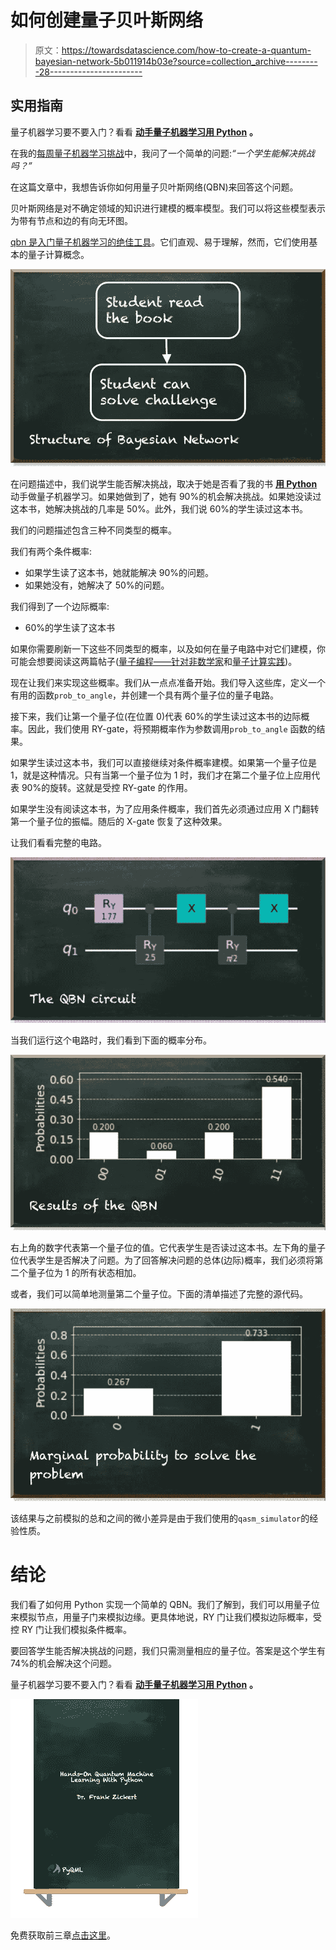 # 如何创建量子贝叶斯网络

> 原文：<https://towardsdatascience.com/how-to-create-a-quantum-bayesian-network-5b011914b03e?source=collection_archive---------28----------------------->

## 实用指南

量子机器学习要不要入门？看看 [**动手量子机器学习用 Python**](https://www.pyqml.com/page?ref=medium_qbn&dest=/) **。**

在我的[每周量子机器学习挑战](https://pyqml.substack.com/p/what-are-the-chances-youll-solve)中，我问了一个简单的问题:*“一个学生能解决挑战吗？”*

在这篇文章中，我想告诉你如何用量子贝叶斯网络(QBN)来回答这个问题。

贝叶斯网络是对不确定领域的知识进行建模的概率模型。我们可以将这些模型表示为带有节点和边的有向无环图。

[qbn 是入门量子机器学习的绝佳工具](/the-gentle-way-to-start-with-quantum-machine-learning-5e9ff61d886b)。它们直观、易于理解，然而，它们使用基本的量子计算概念。

![](img/6355684359c2349fa81baac09d3113a3.png)

在问题描述中，我们说学生能否解决挑战，取决于她是否看了我的书 [**用 Python**](https://www.pyqml.com/page?ref=medium_qbn&dest=/) 动手做量子机器学习。如果她做到了，她有 90%的机会解决挑战。如果她没读过这本书，她解决挑战的几率是 50%。此外，我们说 60%的学生读过这本书。

我们的问题描述包含三种不同类型的概率。

我们有两个条件概率:

*   如果学生读了这本书，她就能解决 90%的问题。
*   如果她没有，她解决了 50%的问题。

我们得到了一个边际概率:

*   60%的学生读了这本书

如果你需要刷新一下这些不同类型的概率，以及如何在量子电路中对它们建模，你可能会想要阅读这两篇帖子([量子编程——针对非数学家](/quantum-programming-for-non-mathematicians-bd6956d63b7c)和[量子计算实践](/quantum-programming-for-non-mathematicians-bd6956d63b7c))。

现在让我们来实现这些概率。我们从一点点准备开始。我们导入这些库，定义一个有用的函数`prob_to_angle`，并创建一个具有两个量子位的量子电路。

接下来，我们让第一个量子位(在位置 0)代表 60%的学生读过这本书的边际概率。因此，我们使用 RY-gate，将预期概率作为参数调用`prob_to_angle` 函数的结果。

如果学生读过这本书，我们可以直接继续对条件概率建模。如果第一个量子位是 1，就是这种情况。只有当第一个量子位为 1 时，我们才在第二个量子位上应用代表 90%的旋转。这就是受控 RY-gate 的作用。

如果学生没有阅读这本书，为了应用条件概率，我们首先必须通过应用 X 门翻转第一个量子位的振幅。随后的 X-gate 恢复了这种效果。

让我们看看完整的电路。

![](img/b65814b3602ebde8458878fdb337e371.png)

当我们运行这个电路时，我们看到下面的概率分布。

![](img/087b4aaf4ab7e14fa52ef12d639b2e03.png)

右上角的数字代表第一个量子位的值。它代表学生是否读过这本书。左下角的量子位代表学生是否解决了问题。为了回答解决问题的总体(边际)概率，我们必须将第二个量子位为 1 的所有状态相加。

或者，我们可以简单地测量第二个量子位。下面的清单描述了完整的源代码。

![](img/4bb0366b218177927e6163c416f1cc9c.png)

该结果与之前模拟的总和之间的微小差异是由于我们使用的`qasm_simulator`的经验性质。

# 结论

我们看了如何用 Python 实现一个简单的 QBN。我们了解到，我们可以用量子位来模拟节点，用量子门来模拟边缘。更具体地说，RY 门让我们模拟边际概率，受控 RY 门让我们模拟条件概率。

要回答学生能否解决挑战的问题，我们只需测量相应的量子位。答案是这个学生有 74%的机会解决这个问题。

量子机器学习要不要入门？看看 [**动手量子机器学习用 Python**](https://www.pyqml.com/page?ref=medium_qbn&dest=/) **。**

![](img/c3892c668b9d47f57e47f1e6d80af7b6.png)

免费获取前三章[点击这里](https://www.pyqml.com/page?ref=medium_qbn&dest=/)。